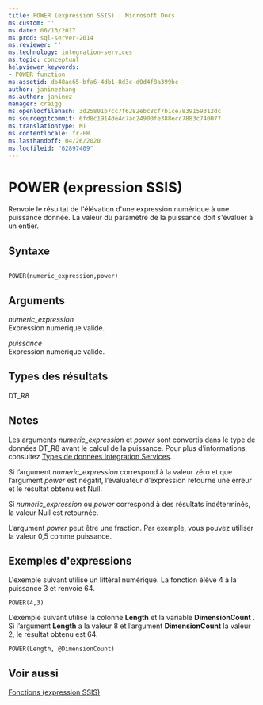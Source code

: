 ```yaml
---
title: POWER (expression SSIS) | Microsoft Docs
ms.custom: ''
ms.date: 06/13/2017
ms.prod: sql-server-2014
ms.reviewer: ''
ms.technology: integration-services
ms.topic: conceptual
helpviewer_keywords:
- POWER function
ms.assetid: db48ae65-bfa6-4db1-8d3c-d0d4f8a399bc
author: janinezhang
ms.author: janinez
manager: craigg
ms.openlocfilehash: 3d25801b7cc7f6282ebc8cf7b1ce7839159312dc
ms.sourcegitcommit: 6fd8c1914de4c7ac24900fe388ecc7883c740077
ms.translationtype: MT
ms.contentlocale: fr-FR
ms.lasthandoff: 04/26/2020
ms.locfileid: "62897409"
---
```

# <a name="power-ssis-expression"></a>POWER (expression SSIS)
  Renvoie le résultat de l'élévation d'une expression numérique à une puissance donnée. La valeur du paramètre de la puissance doit s'évaluer à un entier.  
  
## <a name="syntax"></a>Syntaxe  
  
```  
  
POWER(numeric_expression,power)  
```  
  
## <a name="arguments"></a>Arguments  
 *numeric_expression*  
 Expression numérique valide.  
  
 *puissance*  
 Expression numérique valide.  
  
## <a name="result-types"></a>Types des résultats  
 DT_R8  
  
## <a name="remarks"></a>Notes  
 Les arguments *numeric_expression* et *power* sont convertis dans le type de données DT_R8 avant le calcul de la puissance. Pour plus d’informations, consultez [Types de données Integration Services](../data-flow/integration-services-data-types.md).  
  
 Si l’argument *numeric_expression* correspond à la valeur zéro et que l’argument *power* est négatif, l’évaluateur d’expression retourne une erreur et le résultat obtenu est Null.  
  
 Si *numeric_expression* ou *power* correspond à des résultats indéterminés, la valeur Null est retournée.  
  
 L’argument *power* peut être une fraction. Par exemple, vous pouvez utiliser la valeur 0,5 comme puissance.  
  
## <a name="expression-examples"></a>Exemples d'expressions  
 L'exemple suivant utilise un littéral numérique. La fonction élève 4 à la puissance 3 et renvoie 64.  
  
```  
POWER(4,3)  
```  
  
 L’exemple suivant utilise la colonne **Length** et la variable **DimensionCount** . Si l’argument **Length** a la valeur 8 et l’argument **DimensionCount** la valeur 2, le résultat obtenu est 64.  
  
```  
POWER(Length, @DimensionCount)   
```  
  
## <a name="see-also"></a>Voir aussi  
 [Fonctions &#40;expression SSIS&#41;](functions-ssis-expression.md)  
  
  

